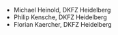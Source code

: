 * Michael Heinold, DKFZ Heidelberg
* Philip Kensche, DKFZ Heidelberg
* Florian Kaercher, DKFZ Heidelberg
